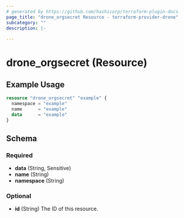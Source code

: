 ```yaml
---
# generated by https://github.com/hashicorp/terraform-plugin-docs
page_title: "drone_orgsecret Resource - terraform-provider-drone"
subcategory: ""
description: |-
  
---
```


# drone_orgsecret (Resource)



## Example Usage

```terraform
resource "drone_orgsecret" "example" {
  namespace = "example"
  name      = "example"
  data      = "example"
}
```

<!-- schema generated by tfplugindocs -->
## Schema

### Required

- **data** (String, Sensitive)
- **name** (String)
- **namespace** (String)

### Optional

- **id** (String) The ID of this resource.


